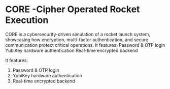 # CORE -Cipher Operated Rocket Execution
CORE is a cybersecurity-driven simulation of a rocket launch system, showcasing how encryption, multi-factor authentication, and secure communication protect critical operations.  It features:  Password &amp; OTP login  YubiKey hardware authentication  Real-time encrypted backend

It features:
  1. Password & OTP login
  2. YubiKey hardware authentication
  3. Real-time encrypted backend
